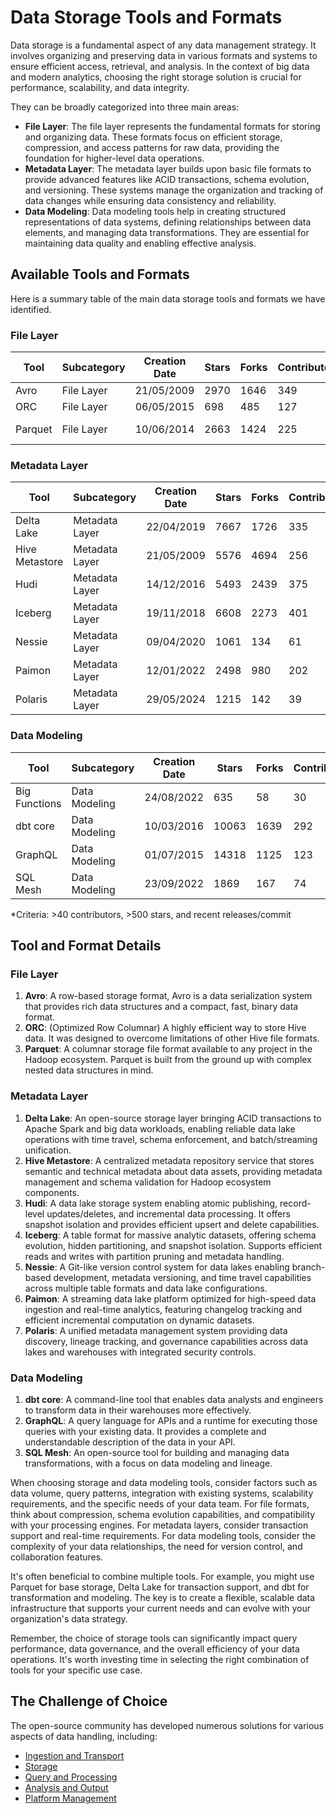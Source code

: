 # Data Storage Tools and Formats

Data storage is a fundamental aspect of any data management strategy. It involves organizing and preserving data in various formats and systems to ensure efficient access, retrieval, and analysis. In the context of big data and modern analytics, choosing the right storage solution is crucial for performance, scalability, and data integrity.

They can be broadly categorized into three main areas:
- **File Layer**: The file layer represents the fundamental formats for storing and organizing data. These formats focus on efficient storage, compression, and access patterns for raw data, providing the foundation for higher-level data operations.
- **Metadata Layer**: The metadata layer builds upon basic file formats to provide advanced features like ACID transactions, schema evolution, and versioning. These systems manage the organization and tracking of data changes while ensuring data consistency and reliability.
- **Data Modeling**: Data modeling tools help in creating structured representations of data systems, defining relationships between data elements, and managing data transformations. They are essential for maintaining data quality and enabling effective analysis.

## Available Tools and Formats

Here is a summary table of the main data storage tools and formats we have identified.

### File Layer

| Tool | Subcategory | Creation Date | Stars | Forks | Contributors | Last Release | Latest Commit | Meets Criteria* | Link |
|---|---|---|---|---|---|---|---|---|---|
| Avro | File Layer | 21/05/2009 | 2970 | 1646 | 349 | 05/08/2024 | 09/12/2024 | Yes | https://github.com/apache/avro |
| ORC | File Layer | 06/05/2015 | 698 | 485 | 127 | 14/11/2024 | 11/12/2024 | Yes | https://github.com/apache/orc |
| Parquet | File Layer | 10/06/2014 | 2663 | 1424 | 225 | 02/12/2024 | 04/12/2024 | Yes | https://github.com/apache/parquet-mr |

### Metadata Layer

| Tool | Subcategory | Creation Date | Stars | Forks | Contributors | Last Release | Latest Commit | Meets Criteria* | Link |
|---|---|---|---|---|---|---|---|---|---|
| Delta Lake | Metadata Layer | 22/04/2019 | 7667 | 1726 | 335 | 10/12/2024 | 11/12/2024 | Yes | https://github.com/delta-io/delta |
| Hive Metastore | Metadata Layer | 21/05/2009 | 5576 | 4694 | 256 | N/A | 11/12/2024 | Yes | https://github.com/apache/hive |
| Hudi | Metadata Layer | 14/12/2016 | 5493 | 2439 | 375 | 11/12/2024 | 11/12/2024 | Yes | https://github.com/apache/hudi |
| Iceberg | Metadata Layer | 19/11/2018 | 6608 | 2273 | 401 | 06/12/2024 | 11/12/2024 | Yes | https://github.com/apache/iceberg |
| Nessie | Metadata Layer | 09/04/2020 | 1061 | 134 | 61 | 09/12/2024 | 11/12/2024 | Yes | https://github.com/projectnessie/nessie |
| Paimon | Metadata Layer | 12/01/2022 | 2498 | 980 | 202 | N/A | 11/12/2024 | Yes | https://github.com/apache/paimon |
| Polaris | Metadata Layer | 29/05/2024 | 1215 | 142 | 39 | N/A | 11/12/2024 | Yes | https://github.com/apache/polaris |

### Data Modeling

| Tool | Subcategory | Creation Date | Stars | Forks | Contributors | Last Release | Latest Commit | Meets Criteria* | Link |
|---|---|---|---|---|---|---|---|---|---|
| Big Functions | Data Modeling | 24/08/2022 | 635 | 58 | 30 | 08/11/2024 | 06/12/2024 | No | https://github.com/unytics/bigfunctions |
| dbt core | Data Modeling | 10/03/2016 | 10063 | 1639 | 292 | 09/12/2024 | 11/12/2024 | Yes | https://github.com/dbt-labs/dbt-core |
| GraphQL | Data Modeling | 01/07/2015 | 14318 | 1125 | 123 | 27/10/2021 | 06/12/2024 | Yes | https://github.com/graphql/graphql-spec |
| SQL Mesh | Data Modeling | 23/09/2022 | 1869 | 167 | 74 | 10/12/2024 | 11/12/2024 | Yes | https://github.com/TobikoData/sqlmesh |

*Criteria: >40 contributors, >500 stars, and recent releases/commit

## Tool and Format Details

### File Layer

1. **Avro**: A row-based storage format, Avro is a data serialization system that provides rich data structures and a compact, fast, binary data format.
2. **ORC**: (Optimized Row Columnar) A highly efficient way to store Hive data. It was designed to overcome limitations of other Hive file formats.
3. **Parquet**: A columnar storage file format available to any project in the Hadoop ecosystem. Parquet is built from the ground up with complex nested data structures in mind.

### Metadata Layer

1. **Delta Lake**: An open-source storage layer bringing ACID transactions to Apache Spark and big data workloads, enabling reliable data lake operations with time travel, schema enforcement, and batch/streaming unification.
2. **Hive Metastore**: A centralized metadata repository service that stores semantic and technical metadata about data assets, providing metadata management and schema validation for Hadoop ecosystem components.
3. **Hudi**: A data lake storage system enabling atomic publishing, record-level updates/deletes, and incremental data processing. It offers snapshot isolation and provides efficient upsert and delete capabilities.
4. **Iceberg**: A table format for massive analytic datasets, offering schema evolution, hidden partitioning, and snapshot isolation. Supports efficient reads and writes with partition pruning and metadata handling.
5. **Nessie**: A Git-like version control system for data lakes enabling branch-based development, metadata versioning, and time travel capabilities across multiple table formats and data lake configurations.
6. **Paimon**: A streaming data lake platform optimized for high-speed data ingestion and real-time analytics, featuring changelog tracking and efficient incremental computation on dynamic datasets.
7. **Polaris**: A unified metadata management system providing data discovery, lineage tracking, and governance capabilities across data lakes and warehouses with integrated security controls.

### Data Modeling

1. **dbt core**: A command-line tool that enables data analysts and engineers to transform data in their warehouses more effectively.
2. **GraphQL**: A query language for APIs and a runtime for executing those queries with your existing data. It provides a complete and understandable description of the data in your API.
3. **SQL Mesh**: An open-source tool for building and managing data transformations, with a focus on data modeling and lineage.

When choosing storage and data modeling tools, consider factors such as data volume, query patterns, integration with existing systems, scalability requirements, and the specific needs of your data team. For file formats, think about compression, schema evolution capabilities, and compatibility with your processing engines. For metadata layers, consider transaction support and real-time requirements. For data modeling tools, consider the complexity of your data relationships, the need for version control, and collaboration features.

It's often beneficial to combine multiple tools. For example, you might use Parquet for base storage, Delta Lake for transaction support, and dbt for transformation and modeling. The key is to create a flexible, scalable data infrastructure that supports your current needs and can evolve with your organization's data strategy.

Remember, the choice of storage tools can significantly impact query performance, data governance, and the overall efficiency of your data operations. It's worth investing time in selecting the right combination of tools for your specific use case.

## The Challenge of Choice
The open-source community has developed numerous solutions for various aspects of data handling, including:
- [Ingestion and Transport](01.ingestion_and_transport.md)
- [Storage](02.storage.md)
- [Query and Processing](03.query_and_processing.md)
- [Analysis and Output](04.analysis_and_output.md)
- [Platform Management](05.platform_management.md)